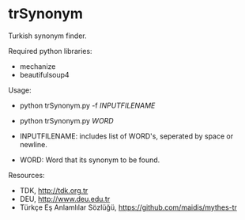 # trSynonym

Turkish synonym finder.

Required python libraries:

- mechanize
- beautifulsoup4

Usage:

- python trSynonym.py -f *INPUTFILENAME*
- python trSynonym.py *WORD*

- INPUTFILENAME: includes list of WORD's, seperated by space or newline.
- WORD: Word that its synonym to be found.

Resources:

- TDK, http://tdk.org.tr
- DEU, http://www.deu.edu.tr
- Türkçe Eş Anlamlılar Sözlüğü, 
https://github.com/maidis/mythes-tr

